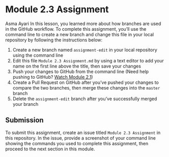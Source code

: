 # Module 2.3 Assignment
Asma Ayari
In this lesson, you learned more about how branches are used in the GitHub workflow. To complete this assignment, you’ll use the command line to create a new branch and change this file in your local repository by following the instructions below:

1. Create a new branch named `assignment-edit` in your local repository using the command line
2. Edit this file `Module 2.3 Assignment.md` by using a text editor to add your name on the first line above the title, then save your changes
3. Push your changes to GitHub from the command line (Need help pushing to GitHub? [Watch Module 2.1](https://youtu.be/R2bLo-KiYlU))
4. Create a Pull Request on GitHub after you’ve pushed your changes to compare the two branches, then merge these changes into the `master` branch
5. Delete the `assignment-edit` branch after you’ve successfully merged your branch

## Submission
To submit this assignment, create an issue titled `Module 2.3 Assignment` in this repository. In the issue, provide a screenshot of your command line showing the commands you used to complete this assignment, then proceed to the next section in this module.
